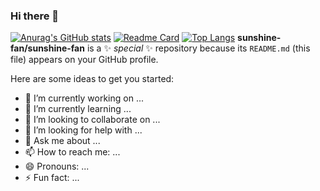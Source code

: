 ### Hi there 👋
[![Anurag's GitHub stats](https://github-readme-stats.vercel.app/api?username=sunshine-fan&how_icons=true)](https://github.com/anuraghazra/github-readme-stats)
[![Readme Card](https://github-readme-stats.vercel.app/api/pin/?username=sunshine-fan&repo=maxfo-game)](https://github.com/sunshine-fan/maxfo-game)
[![Top Langs](https://github-readme-stats.vercel.app/api/top-langs/?username=sunshine-fan&layout=compact)](https://github.com/anuraghazra/github-readme-stats)
**sunshine-fan/sunshine-fan** is a ✨ _special_ ✨ repository because its `README.md` (this file) appears on your GitHub profile.

Here are some ideas to get you started:

- 🔭 I’m currently working on ...
- 🌱 I’m currently learning ...
- 👯 I’m looking to collaborate on ...
- 🤔 I’m looking for help with ...
- 💬 Ask me about ...
- 📫 How to reach me: ...
- 😄 Pronouns: ...
- ⚡ Fun fact: ...

